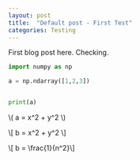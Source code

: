 ```yaml
---
layout: post
title:  "Default post - First Test"
categories: Testing
---
```


First blog post here. Checking.

```python
import numpy as np 

a = np.ndarray([1,2,3])


print(a)
```

\\( a = x^2 + y^2 \\)

\\[ b = x^2 + y^2 \\]

\\[ b = \frac{1}{n^2}\\]